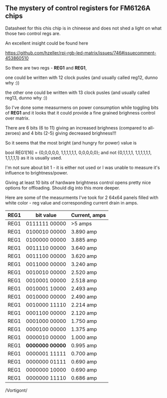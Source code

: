 ## The mystery of control registers for FM6126A chips

  

Datasheet for this chis chip is in chineese and does not shed a light on what those two control regs are.

An excellent insight could be found here

https://github.com/hzeller/rpi-rgb-led-matrix/issues/746#issuecomment-453860510

  
  

So there are two regs - **REG1** and **REG1**,

one could be written with 12 clock pusles (and usually called reg12, dunno why :))

the other one could be written with 13 clock pusles (and usually called reg13, dunno why :))

  

So I've done some measurmens on power consumption while toggling bits of **REG1** and it looks that it could provide a fine grained brighness control over matrix.

There are 6 bits (6 to 11) giving an increased brighness (compared to all-zeroes) and 4 bits (2-5) giving decreased brighness!!!

  

So it seems that the most bright (and hungry for power) value is

bool REG1[16] = {0,0,0,0,0, 1,1,1,1,1,1, 0,0,0,0,0}; and not {0,1,1,1,1, 1,1,1,1,1,1, 1,1,1,1,1} as it is usually used.

I'm not sure about bit 1 - it is either not used or I was unable to measure it's influence to brightness/power.

  

Giving at least 10 bits of hardware brightness control opens pretty nice options for offloading. Should dig into this more deeper.

  

Here are some of the measurments I've took for 2 64x64 panels filled with white color - reg value and corresponding current drain in amps.

  

|REG1 |bit value|Current, amps |
|--|--|--|
|REG1| 0111111 00000| >5 amps|
|REG1| 0100010 00000| 3.890 amp|
|REG1| 0100000 00000| 3.885 amp|
|REG1| 0011110 00000| 3.640 amp|
|REG1| 0011100 00000| 3.620 amp|
|REG1| 0011000 00000| 3.240 amp|
|REG1| 0010010 00000| 2.520 amp|
|REG1| 0010001 00000| 2.518 amp|
|REG1| 0010001 10000| 2.493 amp|
|REG1| 0010000 00000| 2.490 amp|
|REG1| 0010000 11110| 2.214 amp|
|REG1| 0001100 00000| 2.120 amp|
|REG1| 0001000 00000| 1.750 amp|
|REG1| 0000100 00000| 1.375 amp|
|REG1| 0000010 00000| 1.000 amp|
|REG1| **0000000 00000**| 0.995 amp|
|REG1| 0000001 11111| 0.700 amp|
|REG1| 0000000 01111| 0.690 amp|
|REG1| 0000000 10000| 0.690 amp|
|REG1| 0000000 11110| 0.686 amp|


/Vortigont/
